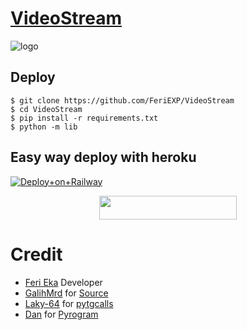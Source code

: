# [VideoStream](https://t.me/feritapibot)

![logo](https://telegra.ph/file/824cba85b5b820fcd7dcd.jpg)
## Deploy
```
$ git clone https://github.com/FeriEXP/VideoStream
$ cd VideoStream
$ pip install -r requirements.txt
$ python -m lib
```

## Easy way deploy with heroku
[![Deploy+on+Railway](https://railway.app/button.svg)](https://railway.app/new/template?template=https://github.com/FeriEXP/VideoStream/&envs=API_ID,API_HASH,SESSION_NAME,BOT_TOKEN,SUDO_USERS,USERNAME_BOT)
<p align="center"><a href="https://heroku.com/deploy?template=https://github.com/FeriEXP/VideoStream"> <img src="https://img.shields.io/badge/Deploy%20To%20Heroku-black?style=for-the-badge&logo=heroku" width="220" height="38.45"/></a></p>  


# Credit
- [Feri Eka](https://github.com/feriexp) Developer
- [GalihMrd](https://github.com/galihmrd) for [Source](https://github.com/galihmrd/Group-calls-video)
- [Laky-64](https://github.com/Laky-64) for [pytgcalls](https://github.com/pytgcalls/pytgcalls)
- [Dan](https://github.com/delivrance) for [Pyrogram](https://github.com/pyrogram/pyrogram)


